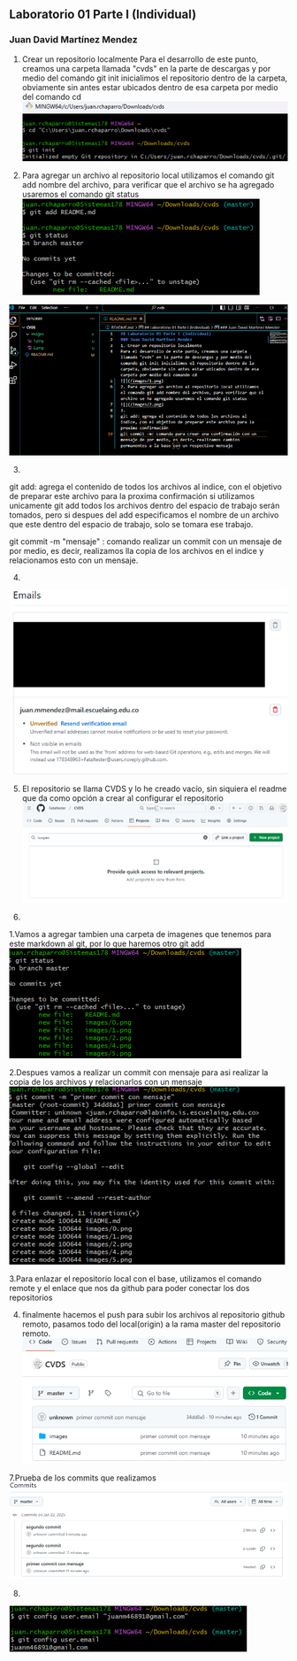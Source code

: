 ## Laboratorio 01 Parte I (Individual)
### Juan David Martínez Mendez
1. Crear un repositorio localmente
Para el desarrollo de este punto, creamos una carpeta llamada "cvds" en la parte de descargas y por medio del comando git init inicialimos el repositorio dentro de la carpeta, obviamente sin antes estar ubicados dentro de esa carpeta por medio del comando cd
![](/images/1.png)

2. Para agregar un archivo al repositorio local utilizamos el comando git add nombre del archivo, para verificar que el archivo se ha agregado usaremos el comando git status
![](/images/2.png)

![README en visual](/images/0.png)

3. 

git add: agrega el contenido de todos los archivos al indice, con el objetivo de preparar este archivo para la proxima confirmación
si utilizamos unicamente git add todos los archivos dentro del espacio de trabajo serán tomados, pero si despues del add especificamos el nombre de un archivo que este dentro del espacio de trabajo, solo se tomara ese trabajo.

git commit -m "mensaje" : comando realizar un commit con un mensaje de por medio, es decir, realizamos lla copia de los archivos en el indice y relacionamos esto con un mensaje.

4.
![](/images/4.png)

5. El repositorio se llama CVDS y lo he creado vacío, sin siquiera el readme que da como opción a crear al configurar el repositorio
![Repositorio vacio](/images/5.png)

6.

1.Vamos a agregar tambien una carpeta de imagenes que tenemos para este markdown al git, por lo que haremos otro git add
![](/images/6.1.png)

2.Despues vamos a realizar un commit con mensaje para asi realizar la copia de los archivos y relacionarlos con un mensaje
![](/images/6.2.png)

3.Para enlazar el repositorio local con el base, utilizamos el comando remote y el enlace que nos da github para poder conectar los dos repositorios

4. finalmente hacemos el push para subir los archivos al repositorio github remoto, pasamos todo del local(origin) a la rama master del repositorio remoto.
![](/images/6.4.png)

7.Prueba de los commits que realizamos
![](/images/7.png)

8.
![](/images/8.png)



